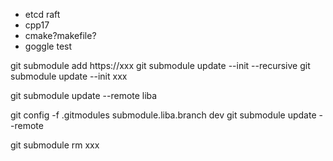 - etcd raft
- cpp17
- cmake?makefile?
- goggle test

git submodule add https://xxx
git submodule update --init --recursive
git submodule update --init xxx

git submodule update --remote liba

git config -f .gitmodules submodule.liba.branch dev
git submodule update --remote

git submodule rm xxx
